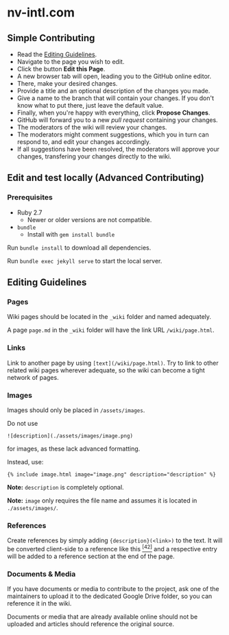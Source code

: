 # nv-intl.com

## Simple Contributing

* Read the [Editing Guidelines](#editing-guidelines).
* Navigate to the page you wish to edit.
* Click the button **Edit this Page**.
* A new browser tab will open, leading you to the GitHub online editor.
* There, make your desired changes.
* Provide a title and an optional description of the changes you made.
* Give a name to the branch that will contain your changes. If you don't know what to put there, just leave the default value.
* Finally, when you're happy with everything, click **Propose Changes**.
* GitHub will forward you to a new *pull request* containing your changes.
* The moderators of the wiki will review your changes.
* The moderators might comment suggestions, which you in turn can respond to, and edit your changes accordingly.
* If all suggestions have been resolved, the moderators will approve your changes, transfering your changes directly to the wiki.

## Edit and test locally (Advanced Contributing)

### Prerequisites
* Ruby 2.7
  * Newer or older versions are not compatible.
* `bundle`
  * Install with `gem install bundle`

Run `bundle install` to download all dependencies.

Run `bundle exec jekyll serve` to start the local server.

## Editing Guidelines

### Pages

Wiki pages should be located in the `_wiki` folder and named adequately.

A page `page.md` in the `_wiki` folder will have the link URL
`/wiki/page.html`.

### Links

Link to another page by using `[text](/wiki/page.html)`.
Try to link to other related wiki pages wherever adequate,
so the wiki can become a tight network of pages.

### Images

Images should only be placed in `/assets/images`.

Do not use
```
![description](./assets/images/image.png)
```
for images, as these lack advanced formatting.

Instead, use:
```
{% include image.html image="image.png" description="description" %}
```

**Note:** `description` is completely optional.

**Note:** `image` only requires the file name and assumes it is located in `./assets/images/`.

### References

Create references by simply adding `{description}(<link>)` to the text.
It will be converted client-side to a reference like this [<sup>[42]</sup>](#) and
a respective entry will be added to a reference section at the end of the page.

### Documents & Media

If you have documents or media to contribute to the project,
ask one of the maintainers to upload it to the dedicated Google Drive folder,
so you can reference it in the wiki.

Documents or media that are already available online should not be uploaded
and articles should reference the original source.